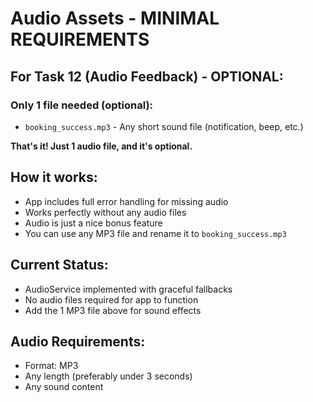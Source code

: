 # Audio Assets - MINIMAL REQUIREMENTS

## For Task 12 (Audio Feedback) - OPTIONAL:

### Only 1 file needed (optional):

- `booking_success.mp3` - Any short sound file (notification, beep, etc.)

**That's it! Just 1 audio file, and it's optional.**

## How it works:

- App includes full error handling for missing audio
- Works perfectly without any audio files
- Audio is just a nice bonus feature
- You can use any MP3 file and rename it to `booking_success.mp3`

## Current Status:

- AudioService implemented with graceful fallbacks
- No audio files required for app to function
- Add the 1 MP3 file above for sound effects

## Audio Requirements:

- Format: MP3
- Any length (preferably under 3 seconds)
- Any sound content
